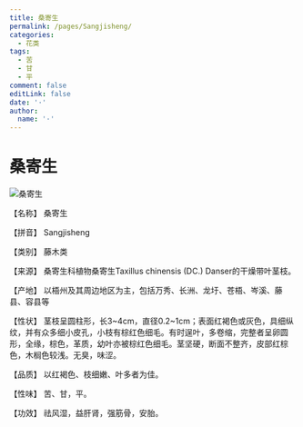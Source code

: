```yaml
---
title: 桑寄生
permalink: /pages/Sangjisheng/
categories: 
  - 花类
tags: 
  - 苦
  - 甘
  - 平
comment: false
editLink: false
date: '·'
author: 
  name: '·'
---
```

# 桑寄生

![桑寄生](https://sys01.lib.hkbu.edu.hk/cmed/mmid/images/B00312.jpg)

<!-- more -->
【名称】	桑寄生	

【拼音】	Sangjisheng

【类别】	藤木类

【来源】	桑寄生科植物桑寄生Taxillus chinensis (DC.) Danser的干燥带叶茎枝。

【产地】	以梧州及其周边地区为主，包括万秀、长洲、龙圩、苍梧、岑溪、藤县、容县等

【性状】	茎枝呈圆柱形，长3~4cm，直径0.2~1cm；表面红褐色或灰色，具细纵纹，并有众多细小皮孔，小枝有棕红色细毛。有时逞叶，多卷缩，完整者呈卵圆形，全缘，棕色，革质，幼叶亦被棕红色细毛。茎坚硬，断面不整齐，皮部红棕色，木榈色较浅。无臭，味涩。

【品质】	以红褐色、枝细嫩、叶多者为佳。

【性味】	苦、甘，平。

【功效】	祛风湿，益肝肾，强筋骨，安胎。